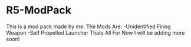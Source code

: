 # R5-ModPack
This is a mod pack made by me.
The Mods Are:
-Unidentified Firing Weapon
-Self Propelled Launcher
Thats All For Now I will be adding more soon!
